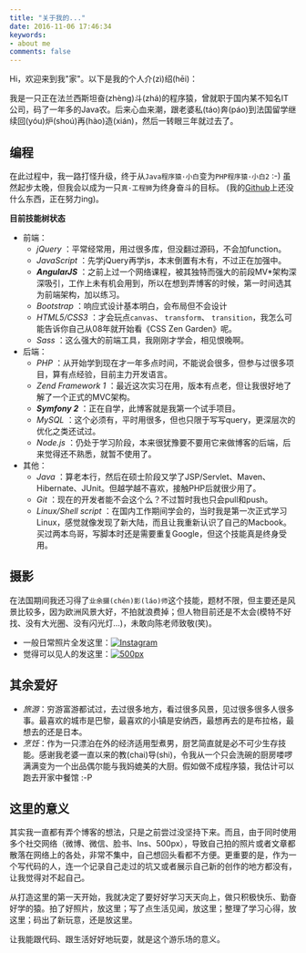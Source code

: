 ```yaml
---
title: "关于我的..."
date: 2016-11-06 17:46:34
keywords:
- about me
comments: false
---
```


Hi，欢迎来到我"家"。以下是我的个人介(zì)绍(hēi)：

我是一只正在法兰西斯坦奋(zhènɡ)斗(zhá)的程序猿，曾就职于国内某不知名IT公司，码了一年多的Java农。后来心血来潮，跟老婆私(táo)奔(páo)到法国留学继续回(yóu)炉(shoú)再(hào)造(xián)，然后一转眼三年就过去了。

## 编程

在此过程中，我一路打怪升级，终于从`Java程序猿·小白`变为`PHP程序猿·小白2` :-) 虽然起步太晚，但我会以成为一只`真·工程狮`为终身奋斗的目标。 (我的[Github](https://github.com/ajielee)上还没什么东西，正在努力ing)。

**目前技能树状态**

* 前端：
    * _jQuery_ ：平常经常用，用过很多库，但没翻过源码，不会加function。
	* _JavaScript_ ：先学jQuery再学js，本末倒置有木有，不过正在加强中。
	* _**AngularJS**_ ：之前上过一个网络课程，被其独特而强大的前段MV*架构深深吸引，工作上未有机会用到，所以在想到弄博客的时候，第一时间选其为前端架构，加以练习。
	* _Bootstrap_ ：响应式设计基本明白，会布局但不会设计
	* _HTML5/CSS3_ ：才会玩点`canvas`、 `transform`、 `transition`，我怎么可能告诉你自己从08年就开始看《CSS Zen Garden》呢。
	* _Sass_ ：这么强大的前端工具，我刚刚才学会，相见恨晚啊。
* 后端：
	* _PHP_ ：从开始学到现在才一年多点时间，不能说会很多，但参与过很多项目，算有点经验，目前主力开发语言。
	* _Zend Framework 1_ ：最近这次实习在用，版本有点老，但让我很好地了解了一个正式的MVC架构。
	* _**Symfony 2**_ ：正在自学，此博客就是我第一个试手项目。
	* _MySQL_ ：这个必须有，平时用很多，但也只限于写写query，更深层次的优化之类还试过。
	* _Node.js_ ：仍处于学习阶段，本来很犹豫要不要用它来做博客的后端，后来觉得还不熟悉，就暂不使用了。
* 其他：
	* _Java_ ：算老本行，然后在硕士阶段又学了JSP/Servlet、Maven、Hibernate、JUnit。但越学越不喜欢，接触PHP后就很少用了。
	* _Git_ ：现在的开发者能不会这个么？不过暂时我也只会pull和push。
	* _Linux/Shell script_ ：在国内工作期间学会的，当时我是第一次正式学习Linux，感觉就像发现了新大陆，而且让我重新认识了自己的Macbook。买过两本鸟哥，写脚本时还是需要重复Google，但这个技能真是终身受用。

## 摄影

在法国期间我还习得了`业余摄(chén)影(láo)师`这个技能，题材不限，但主要还是风景比较多，因为欧洲风景大好，不拍就浪费掉；但人物目前还是不太会(模特不好找、没有大光圈、没有闪光灯...)，未敢向陈老师致敬(笑)。

* 一般日常照片全发这里：[![Instagram](http://res.cloudinary.com/dvlfojetn/image/upload/c_scale,w_50/v1478451531/xiaojieli.com/icon_Instagram.png)](https://instagram.com/leo_li/)
* 觉得可以见人的发这里：[![500px](http://res.cloudinary.com/dvlfojetn/image/upload/c_scale,w_50/v1478451735/xiaojieli.com/icon_500px.jpg)](https://500px.com/XiaojieLI)

## 其余爱好

* _旅游_：穷游富游都试过，去过很多地方，看过很多风景，见过很多很多人很多事。最喜欢的城市是巴黎，最喜欢的小镇是安纳西，最想再去的是布拉格，最想去的还是日本。
* _烹饪_：作为一只漂泊在外的经济适用型煮男，厨艺简直就是必不可少生存技能。感谢我老婆一直以来的教(chai)导(shi)，令我从一个只会洗碗的厨房喽啰满满变为一个出品偶尔能与我妈媲美的大厨。假如做不成程序猿，我估计可以跑去开家中餐馆 :-P

## 这里的意义

其实我一直都有弄个博客的想法，只是之前尝过没坚持下来。而且，由于同时使用多个社交网络（微博、微信、脸书、Ins、500px），导致自己拍的照片或者文章都散落在网络上的各处，非常不集中，自己想回头看都不方便。更重要的是，作为一个写代码的人，连一个记录自己走过的坑又或者展示自己新的创作的地方都没有，让我觉得对不起自己。

从打造这里的第一天开始，我就决定了要好好学习天天向上，做只积极快乐、勤奋好学的猿。拍了好照片，放这里；写了点生活见闻，放这里；整理了学习心得，放这里；码出了新玩意，还是放这里。

让我能跟代码、跟生活好好地玩耍，就是这个游乐场的意义。